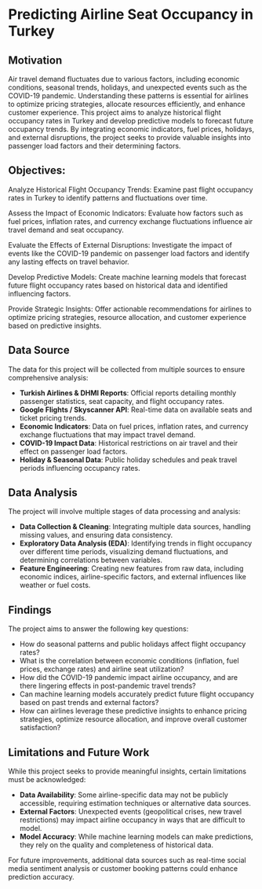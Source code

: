 # Predicting Airline Seat Occupancy in Turkey

## Motivation

Air travel demand fluctuates due to various factors, including economic conditions, seasonal trends, holidays, and unexpected events such as the COVID-19 pandemic. Understanding these patterns is essential for airlines to optimize pricing strategies, allocate resources efficiently, and enhance customer experience. This project aims to analyze historical flight occupancy rates in Turkey and develop predictive models to forecast future occupancy trends. By integrating economic indicators, fuel prices, holidays, and external disruptions, the project seeks to provide valuable insights into passenger load factors and their determining factors.

## Objectives:

Analyze Historical Flight Occupancy Trends: Examine past flight occupancy rates in Turkey to identify patterns and fluctuations over time.​

Assess the Impact of Economic Indicators: Evaluate how factors such as fuel prices, inflation rates, and currency exchange fluctuations influence air travel demand and seat occupancy.​

Evaluate the Effects of External Disruptions: Investigate the impact of events like the COVID-19 pandemic on passenger load factors and identify any lasting effects on travel behavior.​

Develop Predictive Models: Create machine learning models that forecast future flight occupancy rates based on historical data and identified influencing factors.​

Provide Strategic Insights: Offer actionable recommendations for airlines to optimize pricing strategies, resource allocation, and customer experience based on predictive insights.​


## Data Source

The data for this project will be collected from multiple sources to ensure comprehensive analysis:

- **Turkish Airlines & DHMI Reports**: Official reports detailing monthly passenger statistics, seat capacity, and flight occupancy rates.
- **Google Flights / Skyscanner API**: Real-time data on available seats and ticket pricing trends.
- **Economic Indicators**: Data on fuel prices, inflation rates, and currency exchange fluctuations that may impact travel demand.
- **COVID-19 Impact Data**: Historical restrictions on air travel and their effect on passenger load factors.
- **Holiday & Seasonal Data**: Public holiday schedules and peak travel periods influencing occupancy rates.

## Data Analysis

The project will involve multiple stages of data processing and analysis:

- **Data Collection & Cleaning**: Integrating multiple data sources, handling missing values, and ensuring data consistency.
- **Exploratory Data Analysis (EDA)**: Identifying trends in flight occupancy over different time periods, visualizing demand fluctuations, and determining correlations between variables.
- **Feature Engineering**: Creating new features from raw data, including economic indices, airline-specific factors, and external influences like weather or fuel costs.

## Findings

The project aims to answer the following key questions:

- How do seasonal patterns and public holidays affect flight occupancy rates?
- What is the correlation between economic conditions (inflation, fuel prices, exchange rates) and airline seat utilization?
- How did the COVID-19 pandemic impact airline occupancy, and are there lingering effects in post-pandemic travel trends?
- Can machine learning models accurately predict future flight occupancy based on past trends and external factors?
- How can airlines leverage these predictive insights to enhance pricing strategies, optimize resource allocation, and improve overall customer satisfaction?

## Limitations and Future Work

While this project seeks to provide meaningful insights, certain limitations must be acknowledged:

- **Data Availability**: Some airline-specific data may not be publicly accessible, requiring estimation techniques or alternative data sources.
- **External Factors**: Unexpected events (geopolitical crises, new travel restrictions) may impact airline occupancy in ways that are difficult to model.
- **Model Accuracy**: While machine learning models can make predictions, they rely on the quality and completeness of historical data.

For future improvements, additional data sources such as real-time social media sentiment analysis or customer booking patterns could enhance prediction accuracy.
